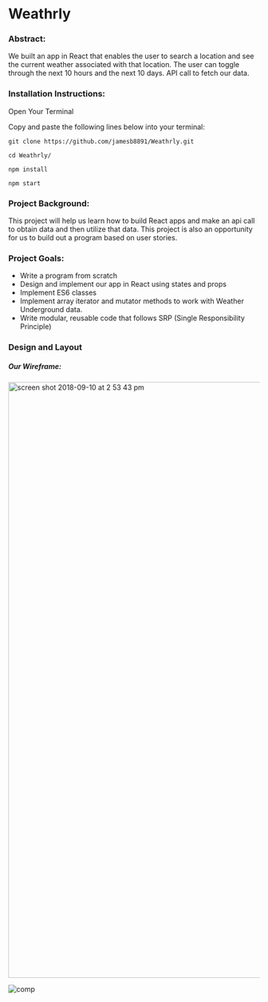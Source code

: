 # Weathrly

### Abstract:

We built an app in React that enables the user to search a location and see the current weather associated with that location. The user can toggle through the next 10 hours and the next 10 days. API call to fetch our data.

### Installation Instructions:

Open Your Terminal

Copy and paste the following lines below into your terminal:


```git clone https://github.com/jamesb8891/Weathrly.git```

```cd Weathrly/```

```npm install```

```npm start```


### Project Background:

This project will help us learn how to build React apps and make an api call to obtain data and then utilize that data. This project is also an opportunity for us to build out a program based on user stories.

### Project Goals:

- Write a program from scratch
- Design and implement our app in React using states and props
- Implement ES6 classes
- Implement array iterator and mutator methods to work with Weather Underground data.
- Write modular, reusable code that follows SRP (Single Responsibility Principle)

### Design and Layout

##### Our Wireframe:

<img width="1194" alt="screen shot 2018-09-10 at 2 53 43 pm" src="https://user-images.githubusercontent.com/15576280/45498058-84dd1b00-b736-11e8-8f14-afcb3950d97f.png">

![comp](https://user-images.githubusercontent.com/15576280/45498017-69721000-b736-11e8-87c3-0e55e3572a43.jpg)
